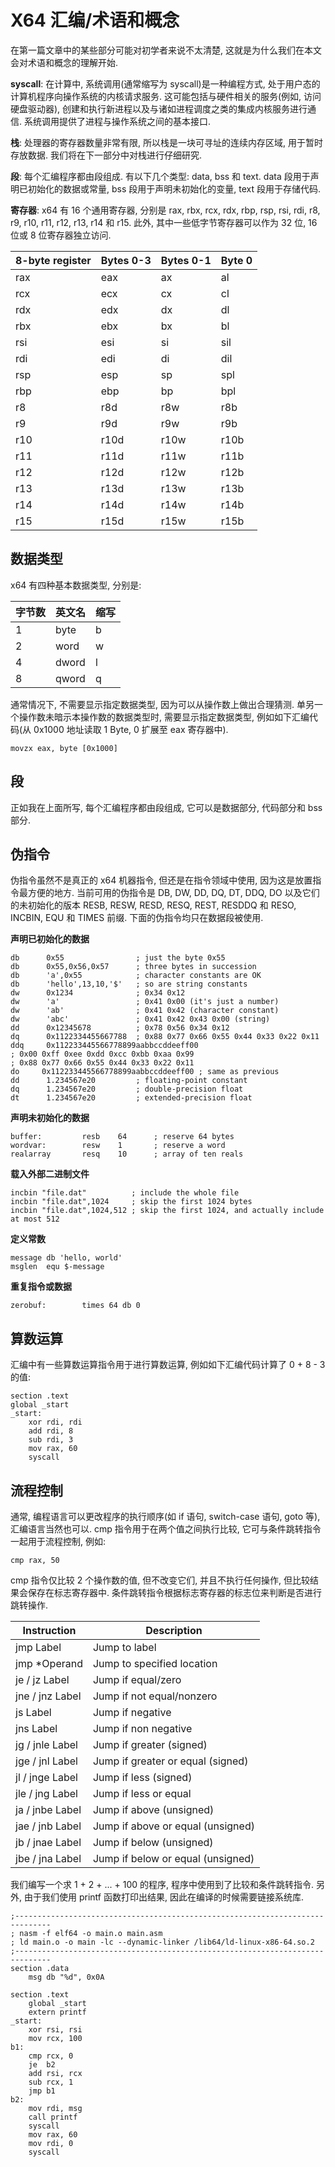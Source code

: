 # X64 汇编/术语和概念

在第一篇文章中的某些部分可能对初学者来说不太清楚, 这就是为什么我们在本文会对术语和概念的理解开始.

**syscall**: 在计算中, 系统调用(通常缩写为 syscall)是一种编程方式, 处于用户态的计算机程序向操作系统的内核请求服务. 这可能包括与硬件相关的服务(例如, 访问硬盘驱动器), 创建和执行新进程以及与诸如进程调度之类的集成内核服务进行通信. 系统调用提供了进程与操作系统之间的基本接口.

**栈**: 处理器的寄存器数量非常有限, 所以栈是一块可寻址的连续内存区域, 用于暂时存放数据. 我们将在下一部分中对栈进行仔细研究.

**段**: 每个汇编程序都由段组成. 有以下几个类型: data, bss 和 text. data 段用于声明已初始化的数据或常量, bss 段用于声明未初始化的变量, text 段​用于存储代码.

**寄存器**: x64 有 16 个通用寄存器, 分别是 rax, rbx, rcx, rdx, rbp, rsp, rsi, rdi, r8, r9, r10, r11, r12, r13, r14 和 r15. 此外, 其中一些低字节寄存器可以作为 32 位, 16 位或 8 位寄存器独立访问.

| 8-byte register | Bytes 0-3 | Bytes 0-1 | Byte 0 |
| --------------- | --------- | --------- | ------ |
| rax             | eax       | ax        | al     |
| rcx             | ecx       | cx        | cl     |
| rdx             | edx       | dx        | dl     |
| rbx             | ebx       | bx        | bl     |
| rsi             | esi       | si        | sil    |
| rdi             | edi       | di        | dil    |
| rsp             | esp       | sp        | spl    |
| rbp             | ebp       | bp        | bpl    |
| r8              | r8d       | r8w       | r8b    |
| r9              | r9d       | r9w       | r9b    |
| r10             | r10d      | r10w      | r10b   |
| r11             | r11d      | r11w      | r11b   |
| r12             | r12d      | r12w      | r12b   |
| r13             | r13d      | r13w      | r13b   |
| r14             | r14d      | r14w      | r14b   |
| r15             | r15d      | r15w      | r15b   |

## 数据类型

x64 有四种基本数据类型, 分别是:

| 字节数 | 英文名 | 缩写 |
| ------ | ------ | ---- |
| 1      | byte   | b    |
| 2      | word   | w    |
| 4      | dword  | l    |
| 8      | qword  | q    |

通常情况下, 不需要显示指定数据类型, 因为可以从操作数上做出合理猜测. 单另一个操作数未暗示本操作数的数据类型时, 需要显示指定数据类型, 例如如下汇编代码(从 0x1000 地址读取 1 Byte, 0 扩展至 eax 寄存器中).

```text
movzx eax, byte [0x1000]
```

## 段

正如我在上面所写, 每个汇编程序都由段组成, 它可以是数据部分, 代码部分和 bss 部分.

## 伪指令

伪指令虽然不是真正的 x64 机器指令, 但还是在指令领域中使用, 因为这是放置指令最方便的地方. 当前可用的伪指令是 DB, DW, DD, DQ, DT, DDQ, DO 以及它们的未初始化的版本 RESB, RESW, RESD, RESQ, REST, RESDDQ 和 RESO, INCBIN, EQU 和 TIMES 前缀. 下面的伪指令均只在数据段被使用.

**声明已初始化的数据**

```text
db      0x55                ; just the byte 0x55
db      0x55,0x56,0x57      ; three bytes in succession
db      'a',0x55            ; character constants are OK
db      'hello',13,10,'$'   ; so are string constants
dw      0x1234              ; 0x34 0x12
dw      'a'                 ; 0x41 0x00 (it's just a number)
dw      'ab'                ; 0x41 0x42 (character constant)
dw      'abc'               ; 0x41 0x42 0x43 0x00 (string)
dd      0x12345678          ; 0x78 0x56 0x34 0x12
dq      0x1122334455667788  ; 0x88 0x77 0x66 0x55 0x44 0x33 0x22 0x11
ddq     0x112233445566778899aabbccddeeff00
; 0x00 0xff 0xee 0xdd 0xcc 0xbb 0xaa 0x99
; 0x88 0x77 0x66 0x55 0x44 0x33 0x22 0x11
do     0x112233445566778899aabbccddeeff00 ; same as previous
dd      1.234567e20         ; floating-point constant
dq      1.234567e20         ; double-precision float
dt      1.234567e20         ; extended-precision float
```

**声明未初始化的数据**

```text
buffer:         resb    64      ; reserve 64 bytes
wordvar:        resw    1       ; reserve a word
realarray       resq    10      ; array of ten reals
```

**载入外部二进制文件**

```text
incbin "file.dat"          ; include the whole file
incbin "file.dat",1024     ; skip the first 1024 bytes
incbin "file.dat",1024,512 ; skip the first 1024, and actually include at most 512
```

**定义常数**

```text
message db 'hello, world'
msglen  equ $-message
```

**重复指令或数据**

```text
zerobuf:        times 64 db 0
```

## 算数运算

汇编中有一些算数运算指令用于进行算数运算, 例如如下汇编代码计算了 0 + 8 - 3 的值:

```text
section .text
global _start
_start:
    xor rdi, rdi
    add rdi, 8
    sub rdi, 3
    mov rax, 60
    syscall
```

## 流程控制

通常, 编程语言可以更改程序的执行顺序(如 if 语句, switch-case 语句, goto 等), 汇编语言当然也可以. cmp 指令用于在两个值之间执行比较, 它可与条件跳转指令一起用于流程控制, 例如:

```text
cmp rax, 50
```

cmp 指令仅比较 2 个操作数的值, 但不改变它们, 并且不执行任何操作, 但比较结果会保存在标志寄存器中. 条件跳转指令根据标志寄存器的标志位来判断是否进行跳转操作.

|   Instruction   |            Description            |
| --------------- | --------------------------------- |
| jmp Label       | Jump to label                     |
| jmp *Operand    | Jump to specified location        |
| je / jz Label   | Jump if equal/zero                |
| jne / jnz Label | Jump if not equal/nonzero         |
| js Label        | Jump if negative                  |
| jns Label       | Jump if non negative              |
| jg / jnle Label | Jump if greater (signed)          |
| jge / jnl Label | Jump if greater or equal (signed) |
| jl / jnge Label | Jump if less (signed)             |
| jle / jng Label | Jump if less or equal             |
| ja / jnbe Label | Jump if above (unsigned)          |
| jae / jnb Label | Jump if above or equal (unsigned) |
| jb / jnae Label | Jump if below (unsigned)          |
| jbe / jna Label | Jump if below or equal (unsigned) |

我们编写一个求 1 + 2 + ... + 100 的程序, 程序中使用到了比较和条件跳转指令. 另外, 由于我们使用 printf 函数打印出结果, 因此在编译的时候需要链接系统库.

```text
;------------------------------------------------------------------------------
; nasm -f elf64 -o main.o main.asm
; ld main.o -o main -lc --dynamic-linker /lib64/ld-linux-x86-64.so.2
;------------------------------------------------------------------------------
section .data
    msg db "%d", 0x0A

section .text
    global _start
    extern printf
_start:
    xor rsi, rsi
    mov rcx, 100
b1:
    cmp rcx, 0
    je  b2
    add rsi, rcx
    sub rcx, 1
    jmp b1
b2:
    mov rdi, msg
    call printf
    syscall
    mov rax, 60
    mov rdi, 0
    syscall
```

